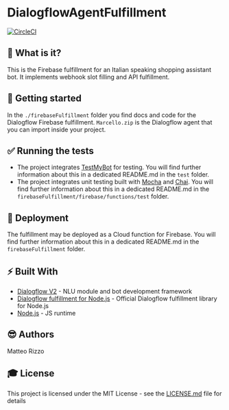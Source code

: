 # DialogflowAgentFulfillment

[![CircleCI](https://circleci.com/gh/MatteoRizzo96/DialogflowAgentFulfillment.svg?style=svg&circle-token=03bca14b664925638bdb0478493624ee0d9d98df)](https://circleci.com/gh/MatteoRizzo96/DialogflowAgentFulfillment)

## 🤖 What is it?

This is the Firebase fulfillment for an Italian speaking shopping assistant bot. It implements webhook slot filling and API fulfillment.

## 🙌 Getting started

In the `./firebaseFulfillment` folder you find docs and code for the Dialogflow Firebase fulfillment. `Marcello.zip` is the Dialogflow agent that you can import inside your project.

## ✅ Running the tests

* The project integrates [TestMyBot](https://github.com/codeforequity-at/testmybot) for testing. You will find further information about this in a dedicated README.md in the `test` folder.
* The project integrates unit testing built with [Mocha](https://mochajs.org/) and [Chai](http://www.chaijs.com/). You will find further information about this in a dedicated README.md in the `firebaseFulfillment/firebase/functions/test` folder.

## 🚀 Deployment

The fulfillment may be deployed as a Cloud function for Firebase. You will find further information about this in a dedicated README.md in the `firebaseFulfillment` folder.
 
## ⚡ Built With

* [Dialogflow V2](https://dialogflow.com/) - NLU module and bot development framework
* [Dialogflow fulfillment for Node.js](https://github.com/dialogflow/dialogflow-fulfillment-nodejs) - Official Dialogflow fulfillment library for Node.js
* [Node.js](https://nodejs.org/it/) - JS runtime

## 😎 Authors

Matteo Rizzo

## 🎓 License

This project is licensed under the MIT License - see the [LICENSE.md](LICENSE.md) file for details
